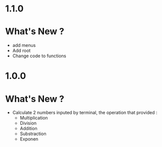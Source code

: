 # 1.1.0

# What's New ?

-   add menus
-   Add root
-   Change code to functions

# 1.0.0

# What's New ?

-   Calculate 2 numbers inputed by terminal, the operation that provided :
    -   Multiplication
    -   Division
    -   Addition
    -   Substraction
    -   Exponen
